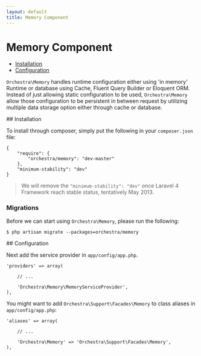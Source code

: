 ```yaml
---
layout: default
title: Memory Component
---
```


Memory Component
==============

* [Installation](#installation)
* [Configuration](#configuration)

<article id="introduction">

`Orchestra\Memory` handles runtime configuration either using 'in memory' Runtime or database using Cache, Fluent Query Builder or Eloquent ORM. Instead of just allowing static configuration to be used, `Orchestra\Memory` allow those configuration to be persistent in between request by utilizing multiple data storage option either through cache or database.

</article>

<article id="installation">
## Installation

To install through composer, simply put the following in your `composer.json` file:

	{
		"require": {
			"orchestra/memory": "dev-master"
		},
		"minimum-stability": "dev"
	}

> We will remove the `"minimum-stability": "dev"` once Laravel 4 Framework reach stable status, tentatively May 2013.

### Migrations

Before we can start using `Orchestra\Memory`, please run the following:

	$ php artisan migrate --packages=orchestra/memory

</article>

<article id="configuration">
## Configuration

Next add the service provider in `app/config/app.php`.

	'providers' => array(
		
		// ...
		
		'Orchestra\Memory\MemoryServiceProvider',
	),

You might want to add `Orchestra\Support\Facades\Memory` to class aliases in `app/config/app.php`:

	'aliases' => array(

		// ...

		'Orchestra\Memory' => 'Orchestra\Support\Facades\Memory',
	),

</article>